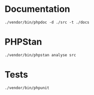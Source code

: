 Documentation
=============

```x-sh
./vendor/bin/phpdoc -d ./src -t ./docs
```

PHPStan
=======

```x-sh
./vendor/bin/phpstan analyse src
```

Tests
=====

```x-sh
./vendor/bin/phpunit
```
